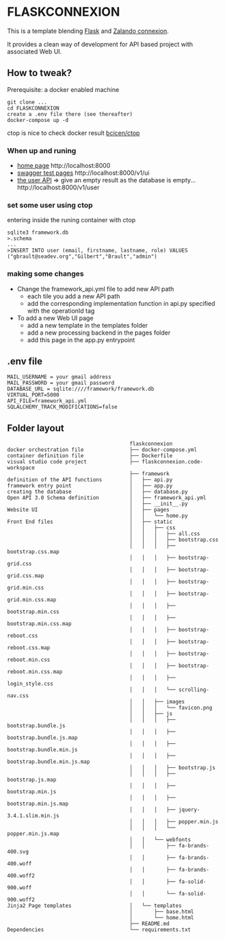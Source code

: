 # FLASKCONNEXION

This is a template blending [Flask](https://github.com/pallets/flask) and [Zalando connexion](https://github.com/zalando/connexion).

It provides a clean way of development for API based project with associated Web UI.

## How to tweak?

Prerequisite: a docker enabled machine

```
git clone ...
cd FLASKCONNEXION
create a .env file there (see thereafter)
docker-compose up -d
```

ctop is nice to check docker result [bcicen/ctop](https://github.com/bcicen/ctop)

### When up and runing

- [home page](http://localhost:8000)   http://localhost:8000 
- [swagger test pages](http://localhost:8000/v1/ui)   http://localhost:8000/v1/ui
- [the user API](http://localhost:8000/v1/user) => give an empty result as the database is empty... http://localhost:8000/v1/user

### set some user using ctop

entering inside the runing container with ctop
```
sqlite3 framework.db
>.schema
...
>INSERT INTO user (email, firstname, lastname, role) VALUES ("gbrault@seadev.org","Gilbert","Brault","admin")
```

### making some changes

- Change the framework_api.yml file to add new API path
   - each tile you add a new API path
   - add the corresponding implementation function in api.py specified with the operationId tag
- To add a new Web UI page
   - add a new template in the templates folder
   - add a new processing backend in the pages folder
   - add this page in the app.py entrypoint

## .env file

```
MAIL_USERNAME = your gmail address
MAIL_PASSWORD = your gmail password
DATABASE_URL = sqlite:////framework/framework.db
VIRTUAL_PORT=5000
API_FILE=framework_api.yml
SQLALCHEMY_TRACK_MODIFICATIONS=false
```

## Folder layout

```
                                        flaskconnexion
docker orchestration file               ├── docker-compose.yml
container definition file               ├── Dockerfile
visual studio code project              ├── flaskconnexion.code-workspace
                                        ├── framework
definition of the API functions         │   ├── api.py
framework entry point                   │   ├── app.py
creating the database                   │   ├── database.py
Open API 3.0 Schema definition          │   ├── framework_api.yml
                                        │   ├── __init__.py
Website UI                              │   ├── pages
                                        │   │   └── home.py
Front End files                         │   ├── static
                                        │   │   ├── css
                                        │   │   │   ├── all.css
                                        │   │   │   ├── bootstrap.css
                                        │   │   │   ├── bootstrap.css.map
                                        │   │   │   ├── bootstrap-grid.css
                                        │   │   │   ├── bootstrap-grid.css.map
                                        │   │   │   ├── bootstrap-grid.min.css
                                        │   │   │   ├── bootstrap-grid.min.css.map
                                        │   │   │   ├── bootstrap.min.css
                                        │   │   │   ├── bootstrap.min.css.map
                                        │   │   │   ├── bootstrap-reboot.css
                                        │   │   │   ├── bootstrap-reboot.css.map
                                        │   │   │   ├── bootstrap-reboot.min.css
                                        │   │   │   ├── bootstrap-reboot.min.css.map
                                        │   │   │   ├── login_style.css
                                        │   │   │   └── scrolling-nav.css
                                        │   │   ├── images
                                        │   │   │   └── favicon.png
                                        │   │   ├── js
                                        │   │   │   ├── bootstrap.bundle.js
                                        │   │   │   ├── bootstrap.bundle.js.map
                                        │   │   │   ├── bootstrap.bundle.min.js
                                        │   │   │   ├── bootstrap.bundle.min.js.map
                                        │   │   │   ├── bootstrap.js
                                        │   │   │   ├── bootstrap.js.map
                                        │   │   │   ├── bootstrap.min.js
                                        │   │   │   ├── bootstrap.min.js.map
                                        │   │   │   ├── jquery-3.4.1.slim.min.js
                                        │   │   │   ├── popper.min.js
                                        │   │   │   └── popper.min.js.map
                                        │   │   └── webfonts
                                        │   │       ├── fa-brands-400.svg
                                        │   │       ├── fa-brands-400.woff
                                        │   │       ├── fa-brands-400.woff2
                                        │   │       ├── fa-solid-900.woff
                                        │   │       └── fa-solid-900.woff2
Jinja2 Page templates                   │   └── templates
                                        │       ├── base.html
                                        │       └── home.html
                                        ├── README.md
Dependencies                            └── requirements.txt
```

